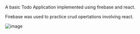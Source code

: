 A basic Todo Application implemented using firebase and react.

Firebase was used to practice crud opertations involving react. 

![image](https://user-images.githubusercontent.com/68497024/155546478-be627967-3975-4982-b7bb-460a4c48621b.png)

